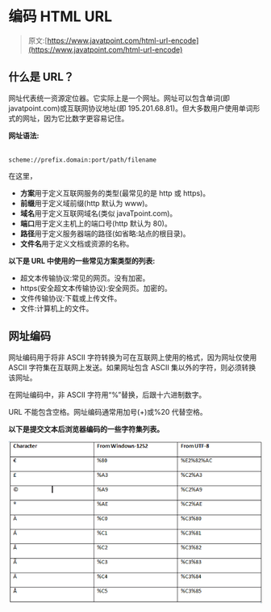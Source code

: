 # 编码 HTML URL

> 原文:[https://www.javatpoint.com/html-url-encode](https://www.javatpoint.com/html-url-encode)

## 什么是 URL？

网址代表统一资源定位器。它实际上是一个网址。网址可以包含单词(即 javatpoint.com)或互联网协议地址(即 195.201.68.81)。但大多数用户使用单词形式的网址，因为它比数字更容易记住。

**网址语法:**

```

scheme://prefix.domain:port/path/filename

```

在这里，

*   **方案**用于定义互联网服务的类型(最常见的是 http 或 https)。
*   **前缀**用于定义域前缀(http 默认为 www)。
*   **域名**用于定义互联网域名(类似 javaTpoint.com)。
*   **端口**用于定义主机上的端口号(http 默认为 80)。
*   **路径**用于定义服务器端的路径(如省略:站点的根目录)。
*   **文件名**用于定义文档或资源的名称。

**以下是 URL 中使用的一些常见方案类型的列表:**

*   超文本传输协议:常见的网页。没有加密。
*   https(安全超文本传输协议):安全网页。加密的。
*   文件传输协议:下载或上传文件。
*   文件:计算机上的文件。

## 网址编码

网址编码用于将非 ASCII 字符转换为可在互联网上使用的格式，因为网址仅使用 ASCII 字符集在互联网上发送。如果网址包含 ASCII 集以外的字符，则必须转换该网址。

在网址编码中，非 ASCII 字符用“%”替换，后跟十六进制数字。

URL 不能包含空格。网址编码通常用加号(+)或%20 代替空格。

**以下是提交文本后浏览器编码的一些字符集列表。**

![url encode](img/f3ee89b48f986df5ca2efda920ecbcc3.png)